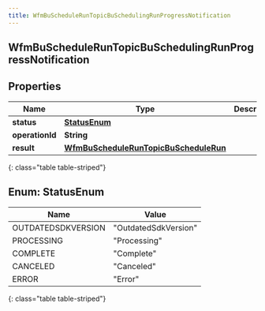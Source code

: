 ```yaml
---
title: WfmBuScheduleRunTopicBuSchedulingRunProgressNotification
---
```


## WfmBuScheduleRunTopicBuSchedulingRunProgressNotification

## Properties

| Name            | Type                                                                                                 | Description | Notes      |
| --------------- | ---------------------------------------------------------------------------------------------------- | ----------- | ---------- |
| **status**      | [**StatusEnum**](#StatusEnum)<!---->                                                                 |             | [optional] |
| **operationId** | <!----><!---->**String**<!---->                                                                      |             | [optional] |
| **result**      | <!----><!---->[**WfmBuScheduleRunTopicBuScheduleRun**](WfmBuScheduleRunTopicBuScheduleRun.md)<!----> |             | [optional] |

{: class="table table-striped"}

<a name="StatusEnum"></a>

## Enum: StatusEnum

| Name               | Value                          |
| ------------------ | ------------------------------ |
| OUTDATEDSDKVERSION | &quot;OutdatedSdkVersion&quot; |
| PROCESSING         | &quot;Processing&quot;         |
| COMPLETE           | &quot;Complete&quot;           |
| CANCELED           | &quot;Canceled&quot;           |
| ERROR              | &quot;Error&quot;              |

{: class="table table-striped"}
